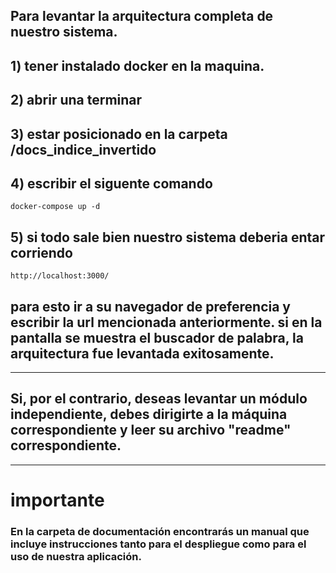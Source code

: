 ## Para levantar  la arquitectura completa  de nuestro sistema. 

## 1) tener instalado  docker en la maquina. 

## 2) abrir una terminar 

## 3) estar posicionado en la carpeta /docs_indice_invertido


## 4)  escribir el siguente comando  

    docker-compose up -d 

## 5) si todo sale bien nuestro sistema deberia entar corriendo 

    http://localhost:3000/


## para esto ir a su  navegador de preferencia y  escribir  la url mencionada anteriormente. si en la pantalla se muestra el buscador de palabra, la arquitectura fue levantada exitosamente.
-------------------------------------------------------------------------------------------------------------------------------

## Si, por el contrario, deseas levantar un módulo independiente, debes dirigirte a la máquina correspondiente y leer su archivo "readme" correspondiente. 

-------------------------------------------------------------------------------------------------------------------------------
# importante
### En la carpeta de documentación encontrarás un manual que incluye instrucciones tanto para el despliegue como para el uso de nuestra aplicación.

